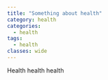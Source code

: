 ```yaml
---
title: "Something about health"
category: health
categories:
  - health
tags:
  - health
classes: wide
---
```


Health health health
